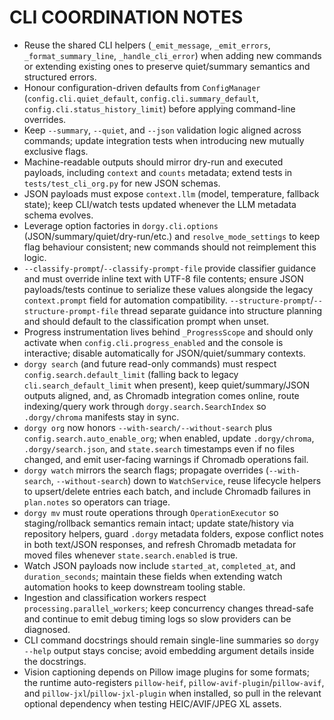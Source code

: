 # CLI COORDINATION NOTES

- Reuse the shared CLI helpers (`_emit_message`, `_emit_errors`, `_format_summary_line`, `_handle_cli_error`) when adding new commands or extending existing ones to preserve quiet/summary semantics and structured errors.
- Honour configuration-driven defaults from `ConfigManager` (`config.cli.quiet_default`, `config.cli.summary_default`, `config.cli.status_history_limit`) before applying command-line overrides.
- Keep `--summary`, `--quiet`, and `--json` validation logic aligned across commands; update integration tests when introducing new mutually exclusive flags.
- Machine-readable outputs should mirror dry-run and executed payloads, including `context` and `counts` metadata; extend tests in `tests/test_cli_org.py` for new JSON schemas.
- JSON payloads must expose `context.llm` (model, temperature, fallback state); keep CLI/watch tests updated whenever the LLM metadata schema evolves.
- Leverage option factories in `dorgy.cli.options` (JSON/summary/quiet/dry-run/etc.) and `resolve_mode_settings` to keep flag behaviour consistent; new commands should not reimplement this logic.
- `--classify-prompt`/`--classify-prompt-file` provide classifier guidance and must override inline text with UTF-8 file contents; ensure JSON payloads/tests continue to serialize these values alongside the legacy `context.prompt` field for automation compatibility. `--structure-prompt`/`--structure-prompt-file` thread separate guidance into structure planning and should default to the classification prompt when unset.
- Progress instrumentation lives behind `_ProgressScope` and should only activate when `config.cli.progress_enabled` and the console is interactive; disable automatically for JSON/quiet/summary contexts.
- `dorgy search` (and future read-only commands) must respect `config.search.default_limit` (falling back to legacy `cli.search_default_limit` when present), keep quiet/summary/JSON outputs aligned, and, as Chromadb integration comes online, route indexing/query work through `dorgy.search.SearchIndex` so `.dorgy/chroma` manifests stay in sync.
- `dorgy org` now honors `--with-search/--without-search` plus `config.search.auto_enable_org`; when enabled, update `.dorgy/chroma`, `.dorgy/search.json`, and `state.search` timestamps even if no files changed, and emit user-facing warnings if Chromadb operations fail.
- `dorgy watch` mirrors the search flags; propagate overrides (`--with-search`, `--without-search`) down to `WatchService`, reuse lifecycle helpers to upsert/delete entries each batch, and include Chromadb failures in `plan.notes` so operators can triage.
- `dorgy mv` must route operations through `OperationExecutor` so staging/rollback semantics remain intact; update state/history via repository helpers, guard `.dorgy` metadata folders, expose conflict notes in both text/JSON responses, and refresh Chromadb metadata for moved files whenever `state.search.enabled` is true.
- Watch JSON payloads now include `started_at`, `completed_at`, and `duration_seconds`; maintain these fields when extending watch automation hooks to keep downstream tooling stable.
- Ingestion and classification workers respect `processing.parallel_workers`; keep concurrency changes thread-safe and continue to emit debug timing logs so slow providers can be diagnosed.
- CLI command docstrings should remain single-line summaries so `dorgy --help` output stays concise; avoid embedding argument details inside the docstrings.
- Vision captioning depends on Pillow image plugins for some formats; the runtime auto-registers `pillow-heif`, `pillow-avif-plugin`/`pillow-avif`, and `pillow-jxl`/`pillow-jxl-plugin` when installed, so pull in the relevant optional dependency when testing HEIC/AVIF/JPEG XL assets.
